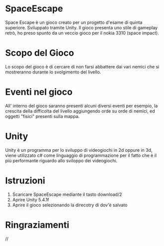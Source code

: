 # SpaceEscape
Space Escape è un gioco creato per un progetto d'esame di quinta superiore. 
Sviluppato tramite Unity.
Il gioco presenta uno stile di gameplay retrò, ho preso spunto da un veccio gioco per il nokia 3310 (space impact).
# Scopo del Gioco
Lo scopo del gioco è di cercare di non farsi abbattere dai vari nemici che si mostreranno durante lo svolgimento del livello.
# Eventi nel gioco
All' interno del gioco saranno presenti alcuni diversi eventi per esempio, la crescita della difficolta del livello aggiungendo 
orde su orde di nemici, ed oggetti "fisici" presenti sulla mappa.
# Unity
Unity è un programma per lo sviluppo di videogiochi in 2d oppure in 3d, viene utilizzato c# come linguaggio di programmazione 
per il fatto che è il più performante riguardo allo sviloppo dei videogiochi.
# Istruzioni
1) Scaricare SpaceEscape mediante il tasto download/2
2) Aprire Unity 5.4.1f
3) Aprire il gioco selezionando la direcotry di dov'è salvato
# Ringraziamenti
//
